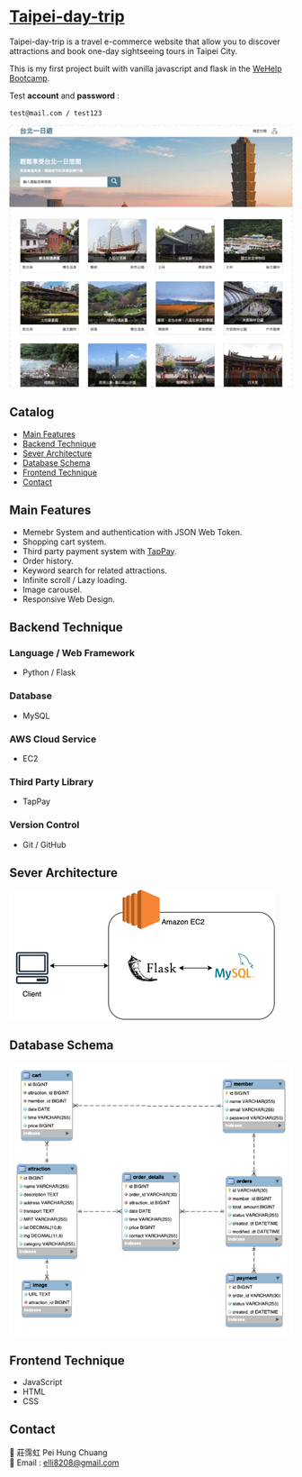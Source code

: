 # [Taipei-day-trip](http://54.64.51.103:3000)

Taipei-day-trip is a travel e-commerce website that allow you to discover attractions and book one-day sightseeing tours in Taipei City.

This is my first project built with vanilla javascript and flask in the [WeHelp Bootcamp](https://wehelp.tw/).

Test **account** and **password** :

    test@mail.com / test123

![demo](/readme/taipei_introduce.gif)

## Catalog

- [Main Features](#main-features)
- [Backend Technique](#backend-technique)
- [Sever Architecture](#sever-architecture)
- [Database Schema](#database-schema)
- [Frontend Technique](#frontend-technique)
- [Contact](#contact)

## Main Features

- Memebr System and authentication with JSON Web Token.
- Shopping cart system.
- Third party payment system with [TapPay](https://www.tappaysdk.com/zh/).
- Order history.
- Keyword search for related attractions.
- Infinite scroll / Lazy loading.
- Image carousel.
- Responsive Web Design.

## Backend Technique

### Language / Web Framework
 - Python / Flask
### Database
 - MySQL
### AWS Cloud Service
 - EC2
### Third Party Library
 - TapPay
### Version Control
 - Git / GitHub

## Sever Architecture

  ![Image sever_architecture](/readme/taipei_sever.png)
  
## Database Schema

  ![Image database](/readme/taipei_EDR.png)
  
## Frontend Technique

- JavaScript
- HTML
- CSS

## Contact

:bust_in_silhouette: 莊霈虹 Pei Hung Chuang \
:email: Email : elli8208@gmail.com
